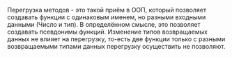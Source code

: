 Перегрузка методов - это такой приём в ООП, который позволяет создавать функции с одинаковым именем, но разными входными данными (Число и тип). В определённом смысле, это позволяет создавать псевдонимы функций. Изменение типов возвращаемых данных не влияет на перегрузку, то-есть две функции только с разными возвращаемыми типами данных перегрузку осуществить не позволяют.

